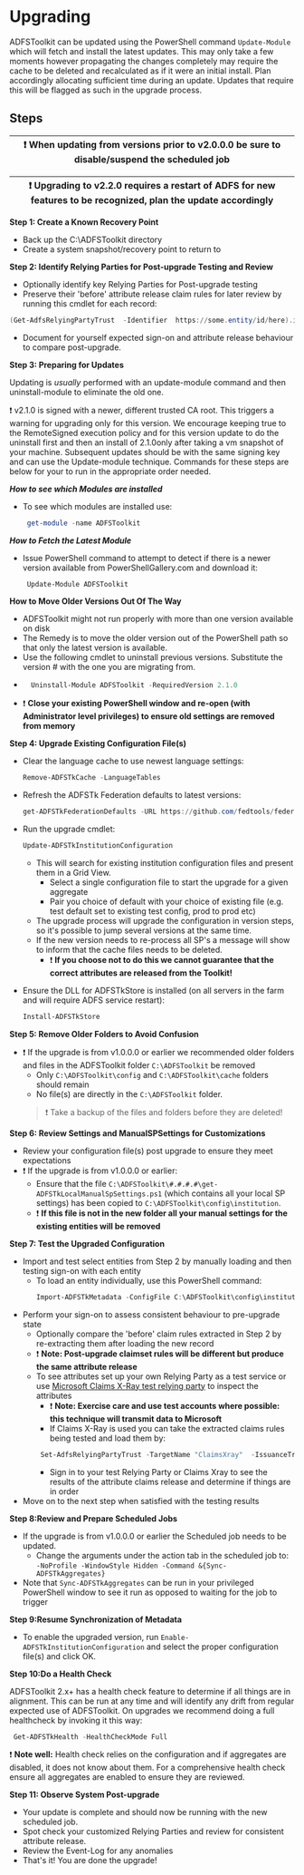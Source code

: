 # Upgrading
ADFSToolkit can be updated using the PowerShell command `Update-Module` which will fetch and install the latest updates. 
This may only take a few moments however propagating the changes completely may require the cache to be deleted and recalculated as if it were an initial install. Plan accordingly allocating sufficient time during an update. Updates that require this will be flagged as such in the upgrade process. 

## Steps
|:exclamation: When updating from versions prior to v2.0.0.0 be sure to disable/suspend the scheduled job |
   |-----------------------------------------------------------------------------|
    
   |:exclamation: Upgrading to v2.2.0 requires a restart of ADFS for new features to be recognized, plan the update accordingly |
   |-----------------------------------------------------------------------------|
   

**Step 1: Create a Known Recovery Point**
  - Back up the  C:\ADFSToolkit directory
  - Create a system snapshot/recovery point to return to
  
**Step 2: Identify Relying Parties for Post-upgrade Testing and Review**
  - Optionally identify key Relying Parties for Post-upgrade testing
  - Preserve their 'before' attribute release claim rules for later review by running this cmdlet for each record:
  ```Powershell
  (Get-AdfsRelyingPartyTrust  -Identifier  https://some.entity/id/here).issuanceTransformRules | Out-File entity1-rules-before.txt
  ```
  - Document for yourself expected sign-on and attribute release behaviour to compare post-upgrade.
  
**Step 3: Preparing for Updates**

Updating is _usually_ performed with an update-module command and then uninstall-module to eliminate the old one.

:exclamation: v2.1.0 is signed with a newer, different trusted CA root. This triggers a warning for upgrading only for this version. We encourage keeping true to the RemoteSigned execution policy and for this version update to do the uninstall first and then an install of 2.1.0only after taking a vm  snapshot of your machine. Subsequent updates should be with the same signing key and can use the Update-module technique. Commands for these steps are below for your to run in the appropriate order needed.

***How to see which Modules are installed***
- To see which modules are installed use:
  ```PowerShell
   get-module -name ADFSToolkit

***How to Fetch the Latest Module***
  - Issue PowerShell command to attempt to detect if there is a newer version available from PowerShellGallery.com and download it:
    ```PowerShell
     Update-Module ADFSToolkit
    ```
**How to Move Older Versions Out Of The Way**
  - ADFSToolkit might not run properly with more than one version available on disk
  - The Remedy is to move the older version out of the PowerShell path so that only the latest version is available. 
  - Use the following cmdlet to uninstall previous versions. Substitute the version # with the one you are migrating from. 
  -
    ```PowerShell
      Uninstall-Module ADFSToolkit -RequiredVersion 2.1.0
    ```
   - :exclamation: **Close your existing PowerShell window and re-open (with Administrator level privileges) to ensure old settings are removed from memory**

**Step 4: Upgrade Existing Configuration File(s)**
  - Clear the language cache to use newest language settings:
    ```PowerShell
    Remove-ADFSTkCache -LanguageTables
    ```
  - Refresh the ADFSTk Federation defaults to latest versions:
    ```PowerShell
    get-ADFSTkFederationDefaults -URL https://github.com/fedtools/federation-settings/archive/refs/heads/main.zip -InstallDefaults
    ```
  - Run the upgrade cmdlet:
    ```PowerShell
    Update-ADFSTkInstitutionConfiguration
    ```
    - This will search for existing institution configuration files and present them in a Grid View. 
      - Select a single configuration file to start the upgrade for a given aggregate
      - Pair you choice of default with your choice of existing file (e.g. test default set to existing test config, prod to prod etc)
    - The upgrade process will upgrade the configuration in version steps, so it's possible to jump several versions at the same time.
    - If the new version needs to re-process all SP's a message will show to inform that the cache files needs to be deleted.
      - :exclamation: **If you choose not to do this we cannot guarantee that the correct attributes are released from the Toolkit!**

  - Ensure the DLL for ADFSTkStore is installed (on all servers in the farm and will require ADFS service restart):
    ```PowerShell
    Install-ADFSTkStore
    ```
      
**Step 5: Remove Older Folders to Avoid Confusion**
   - :exclamation: If the upgrade is from v1.0.0.0 or earlier we recommended older folders and files in the ADFSToolkit folder `C:\ADFSToolkit` be removed
     - Only `C:\ADFSToolkit\config` and `C:\ADFSToolkit\cache` folders should remain
     - No file(s) are directly in the `C:\ADFSToolkit` folder. 
     > :exclamation: Take a backup of the files and folders before they are deleted!

**Step 6: Review Settings and ManualSPSettings for Customizations**
  - Review your configuration file(s)  post upgrade to ensure they meet expectations
  - :exclamation: If the upgrade is from v1.0.0.0 or earlier:
    - Ensure that the file `C:\ADFSToolkit\#.#.#.#\get-ADFSTkLocalManualSpSettings.ps1` (which contains all your local SP settings) has been copied to `C:\ADFSToolkit\config\institution`. 
     - :exclamation: **If this  file is not in the new folder all your manual settings for the existing entities will be removed**

**Step 7: Test the  Upgraded Configuration**
   - Import and test select entities from Step 2 by manually loading and then testing sign-on with each entity
     - To load an entity individually, use this PowerShell command:
       ```Powershell
       Import-ADFSTkMetadata -ConfigFile C:\ADFSToolkit\config\institution\config.YouFedPrefixHere.xml -EntityId TheEntityIDToLoad
       ```
   - Perform your sign-on to assess consistent behaviour to pre-upgrade state
     - Optionally compare the 'before' claim rules extracted in Step 2 by re-extracting them after loading the  new record
      - :exclamation: **Note: Post-upgrade claimset rules will be different but produce the same attribute release**
      - To see attributes set up your  own Relying Party as a test service or use [Microsoft Claims X-Ray test relying party](https://adfshelpppe.microsoft.com/ClaimsXray/TokenRequest) to inspect the attributes
         - :exclamation: **Note: Exercise care and use test accounts where possible: this technique will transmit data to Microsoft**
         - If Claims X-Ray is used you can take the extracted claims rules being tested and load them by:
         ```Powershell
          Set-AdfsRelyingPartyTrust -TargetName "ClaimsXray"  -IssuanceTransformRulesFile "C:\entity1-rules-after.txt"
         ```
         - Sign in  to your test Relying Party or Claims Xray to see the results of the attribute claims release and determine if things are in order
   - Move on to the next step when satisfied with the testing results

**Step 8:Review and Prepare Scheduled Jobs**
  - If the upgrade is from v1.0.0.0 or earlier the Scheduled job needs to be updated. 
    - Change the arguments under the action tab in the scheduled job to: `-NoProfile -WindowStyle Hidden -Command &{Sync-ADFSTkAggregates}`
  - Note that `Sync-ADFSTkAggregates` can be run in your privileged PowerShell window to see it run as opposed to waiting for the job to trigger 
    
**Step 9:Resume Synchronization of Metadata**
   - To enable the upgraded version, run `Enable-ADFSTkInstitutionConfiguration` and select the proper configuration file(s) and click OK.
 
 **Step 10:Do a Health Check**
 
 ADFSToolkit 2.x+ has a health check feature to determine if all things are in alignment. This can be run at any time and will identify any drift from regular expected use of ADFSToolkit. On upgrades we recommend doing a full healthcheck by invoking it this way:
 ```Powershell
  Get-ADFSTkHealth -HealthCheckMode Full 
  ```
  :exclamation: **Note well:** Health check relies on the configuration and if aggregates are disabled, it does not know about them. For a comprehensive health check ensure all aggregates are enabled to ensure they are reviewed.
 
  
**Step 11: Observe System Post-upgrade**
  - Your update is complete and should now be running with the new scheduled job.
  - Spot check your customized Relying Parties and review for consistent attribute release.
  - Review the Event-Log for any anomalies
  - That's it! You are done the upgrade!
  

